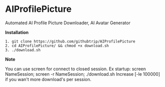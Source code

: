 # AIProfilePicture
Automated AI Profile Picture Downloader, AI Avatar Generator

<b>Installation</b>
```
1. git clone https://github.com/githubtrip/AIProfilePicture
2. cd AIProfilePicture/ && chmod +x download.sh
3. ./download.sh
```
<b>Note</b>

You can use screen for connect to closed session.
Ex startup: screen NameSession; screen -r NameSession; ./download.sh
Increase [-le 100000] if you wan't more download's per session.
